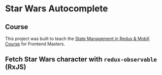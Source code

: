 # Star Wars Autocomplete

## Course

This project was built to teach the [State Management in Redux & MobX Course](https://frontendmasters.com/courses/redux-mobx/) for Frontend Masters.

## Fetch Star Wars character with `redux-observable` (RxJS)

